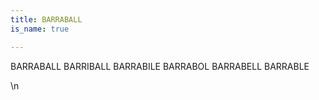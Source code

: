 ```yaml
---
title: BARRABALL
is_name: true

---
```


BARRABALL    BARRIBALL    BARRABILE    BARRABOL    BARRABELL    BARRABLE


\n
